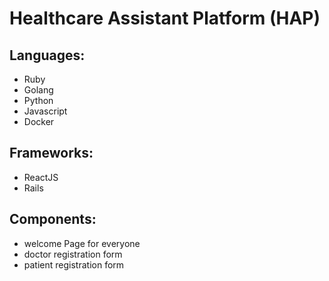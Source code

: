 # Healthcare Assistant Platform (HAP)

## Languages:
* Ruby
* Golang
* Python
* Javascript
* Docker

## Frameworks:
* ReactJS
* Rails

## Components:
* welcome Page for everyone
* doctor registration form
* patient registration form
